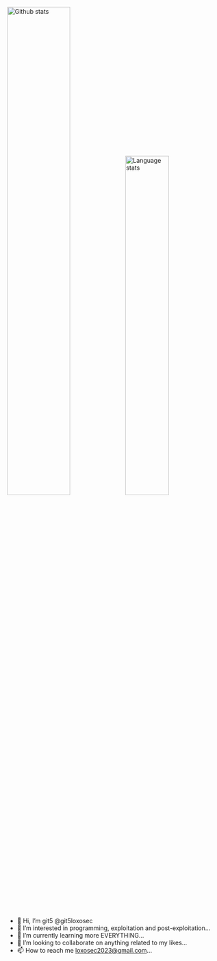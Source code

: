 <img src="https://github-readme-stats.vercel.app/api?username=git5loxosec&count_private=true&show_icons=true" width="54%" alt="Github stats" />&nbsp;<img src="https://github-readme-stats.vercel.app/api/top-langs/?username=git5loxosec&layout=compact" width="45%" alt="Language stats" />
- 👋 Hi, I’m git5 @git5loxosec
- 👀 I’m interested in programming, exploitation and post-exploitation...
- 🌱 I’m currently learning more EVERYTHING...
- 💞️ I’m looking to collaborate on anything related to my likes...
- 📫 How to reach me loxosec2023@gmail.com...

<!---
git5loxosec/git5loxosec is a ✨ special ✨ repository because its `README.md` (this file) appears on your GitHub profile.
You can click the Preview link to take a look at your changes.
--->
